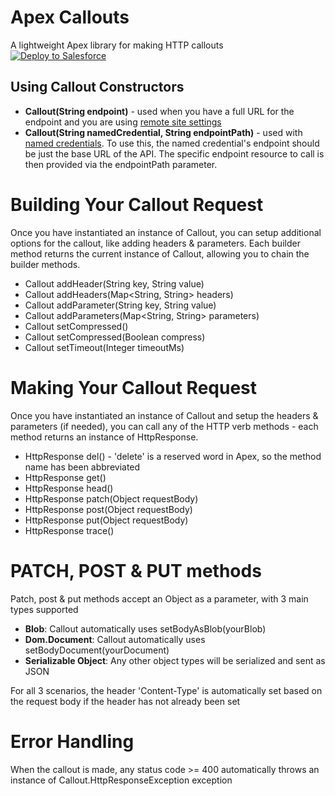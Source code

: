 # Apex Callouts
A lightweight Apex library for making HTTP callouts <br />
<a href="https://githubsfdeploy.herokuapp.com" target="_blank">
  <img alt="Deploy to Salesforce" src="https://raw.githubusercontent.com/afawcett/githubsfdeploy/master/deploy.png">
</a>

## Using Callout Constructors
- **Callout(String endpoint)** - used when you have a full URL for the endpoint and you are using [remote site settings](https://help.salesforce.com/articleView?id=configuring_remoteproxy.htm&type=5)
- **Callout(String namedCredential, String endpointPath)** - used with [named credentials](https://help.salesforce.com/articleView?id=named_credentials_about.htm&type=5). To use this, the named credential's endpoint should be just the base URL of the API. The specific endpoint resource to call is then provided via the endpointPath parameter.

# Building Your Callout Request
Once you have instantiated an instance of Callout, you can setup additional options for the callout, like adding headers & parameters. Each builder method returns the current instance of Callout, allowing you to chain the builder methods.
* Callout addHeader(String key, String value)
* Callout addHeaders(Map<String, String> headers)
* Callout addParameter(String key, String value)
* Callout addParameters(Map<String, String> parameters)
* Callout setCompressed()
* Callout setCompressed(Boolean compress)
* Callout setTimeout(Integer timeoutMs)

# Making Your Callout Request
Once you have instantiated an instance of Callout and setup the headers & parameters (if needed), you can call any of the HTTP verb methods - each method returns an instance of HttpResponse.
* HttpResponse del() - 'delete' is a reserved word in Apex, so the method name has been abbreviated
* HttpResponse get()
* HttpResponse head()
* HttpResponse patch(Object requestBody)
* HttpResponse post(Object requestBody)
* HttpResponse put(Object requestBody)
* HttpResponse trace()

# PATCH, POST & PUT methods
Patch, post & put methods accept an Object as a parameter, with 3 main types supported
* **Blob**:  Callout automatically uses setBodyAsBlob(yourBlob)
* **Dom.Document**:  Callout automatically uses setBodyDocument(yourDocument)
* **Serializable Object**: Any other object types will be serialized and sent as JSON

For all 3 scenarios, the header 'Content-Type' is automatically set based on the request body if the header has not already been set

# Error Handling
When the callout is made, any status code >= 400 automatically throws an instance of Callout.HttpResponseException exception